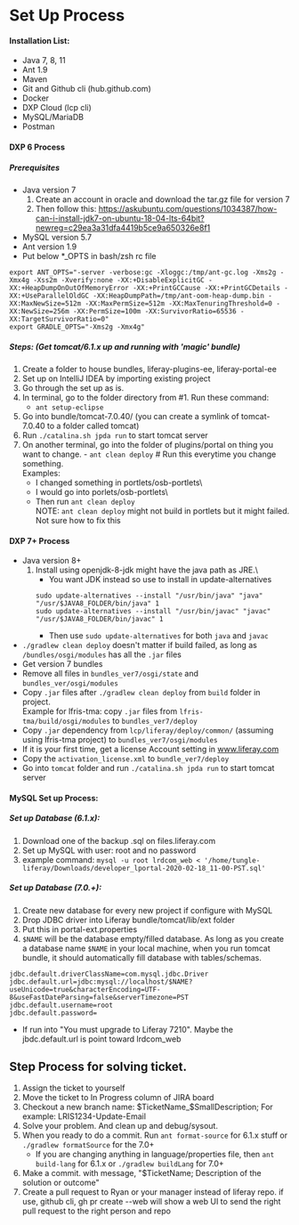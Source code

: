 # Set Up Process

#### Installation List:

- Java 7, 8, 11
- Ant 1.9
- Maven
- Git and Github cli (hub.github.com)
- Docker
- DXP Cloud (lcp cli)
- MySQL/MariaDB
- Postman

#### DXP 6 Process

##### Prerequisites

- Java version 7
  1. Create an account in oracle and download the tar.gz file for version 7
  2. Then follow this:
     https://askubuntu.com/questions/1034387/how-can-i-install-jdk7-on-ubuntu-18-04-lts-64bit?newreg=c29ea3a31dfa4419b5ce9a650326e8f1
- MySQL version 5.7
- Ant version 1.9
- Put below \*\_OPTS in bash/zsh rc file

```
export ANT_OPTS="-server -verbose:gc -Xloggc:/tmp/ant-gc.log -Xms2g -Xmx4g -Xss2m -Xverify:none -XX:+DisableExplicitGC -XX:+HeapDumpOnOutOfMemoryError -XX:+PrintGCCause -XX:+PrintGCDetails -XX:+UseParallelOldGC -XX:HeapDumpPath=/tmp/ant-oom-heap-dump.bin -XX:MaxNewSize=512m -XX:MaxPermSize=512m -XX:MaxTenuringThreshold=0 -XX:NewSize=256m -XX:PermSize=100m -XX:SurvivorRatio=65536 -XX:TargetSurvivorRatio=0"
export GRADLE_OPTS="-Xms2g -Xmx4g"
```

##### Steps: (Get tomcat/6.1.x up and running with 'magic' bundle)

1. Create a folder to house bundles, liferay-plugins-ee, liferay-portal-ee
2. Set up on IntelliJ IDEA by importing existing project
3. Go through the set up as is.
4. In terminal, go to the folder directory from #1. Run these command:
   - `ant setup-eclipse`
5. Go into bundle/tomcat-7.0.40/ (you can create a symlink of tomcat-7.0.40 to a folder called tomcat)
6. Run `./catalina.sh jpda run` to start tomcat server
7. On another terminal, go into the folder of plugins/portal on thing you want to change. - `ant clean deploy` # Run this everytime you change something.\
    Examples:
   - I changed something in portlets/osb-portlets\
   - I would go into porlets/osb-portlets\
   - Then run `ant clean deploy`\
     NOTE: `ant clean deploy` might not build in portlets but it might failed. Not sure how to fix this

#### DXP 7+ Process

- Java version 8+
  1. Install using openjdk-8-jdk might have the java path as JRE.\
     - You want JDK instead so use to install in update-alternatives
     ```
     sudo update-alternatives --install "/usr/bin/java" "java" "/usr/$JAVA8_FOLDER/bin/java" 1
     sudo update-alternatives --install "/usr/bin/javac" "javac" "/usr/$JAVA8_FOLDER/bin/javac" 1
     ```
     - Then use `sudo update-alternatives` for both `java` and `javac`
- `./gradlew clean deploy` doesn't matter if build failed, as long as `/bundles/osgi/modules` has all the `.jar` files
- Get version 7 bundles
- Remove all files in `bundles_ver7/osgi/state` and `bundles_ver/osgi/modules`
- Copy `.jar` files after `./gradlew clean deploy` from `build` folder in project.\
   Example for lfris-tma: copy `.jar` files from `lfris-tma/build/osgi/modules` to `bundles_ver7/deploy`
- Copy `.jar` dependency from `lcp/liferay/deploy/common/` (assuming using lfris-tma project) to `bundles_ver7/osgi/modules`
- If it is your first time, get a license Account setting in www.liferay.com
- Copy the `activation_license.xml` to `bundle_ver7/deploy`
- Go into `tomcat` folder and run `./catalina.sh jpda run` to start tomcat server

#### MySQL Set up Process:

##### Set up Database (6.1.x):

1. Download one of the backup .sql on files.liferay.com
2. Set up MySQL with user: root and no password
3. example command: `mysql -u root lrdcom_web < '/home/tungle-liferay/Downloads/developer_lportal-2020-02-18_11-00-PST.sql'`

##### Set up Database (7.0.+):

1. Create new database for every new project if configure with MySQL
2. Drop JDBC driver into Liferay bundle/tomcat/lib/ext folder
3. Put this in portal-ext.properties
4. `$NAME` will be the database empty/filled database. As long as you create a database name `$NAME` in your local machine, when you run tomcat bundle, it should automatically fill database with tables/schemas.

```
jdbc.default.driverClassName=com.mysql.jdbc.Driver
jdbc.default.url=jdbc:mysql://localhost/$NAME?useUnicode=true&characterEncoding=UTF-8&useFastDateParsing=false&serverTimezone=PST
jdbc.default.username=root
jdbc.default.password=
```

- If run into "You must upgrade to Liferay 7210". Maybe the jbdc.default.url is point toward lrdcom_web

## Step Process for solving ticket.

1. Assign the ticket to yourself
2. Move the ticket to In Progress column of JIRA board
3. Checkout a new branch name: $TicketName_$SmallDescription; For example: LRIS1234-Update-Email
4. Solve your problem. And clean up and debug/sysout.
5. When you ready to do a commit. Run `ant format-source` for 6.1.x stuff or `./gradlew formatSource` for the 7.0+
   - If you are changing anything in language/properties file, then `ant build-lang` for 6.1.x or `./gradlew buildLang` for 7.0+
6. Make a commit. with message, "\$TicketName; Description of the solution or outcome"
7. Create a pull request to Ryan or your manager instead of liferay repo. if use, github cli, gh pr create --web will show a web UI to send the right pull request to the right person and repo
